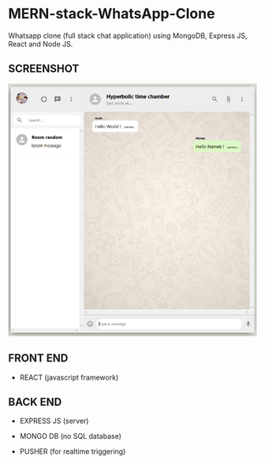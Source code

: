 # MERN-stack-WhatsApp-Clone
Whatsapp clone (full stack chat application) using MongoDB, Express JS, React and Node JS.

## SCREENSHOT
![](screenshots/whatsapp-clone.PNG)

## FRONT END

- REACT (javascript framework)

## BACK END

- EXPRESS JS (server)

- MONGO DB (no SQL database)

- PUSHER (for realtime triggering)

